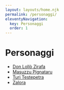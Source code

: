 ```yaml
---
layout: layouts/home.njk
permalink: /personaggi/
eleventyNavigation:
  key: Personaggi
  order: 1
---
```


# Personaggi

* [Don Lollò Zirafa](/personaggi/lollo)
* [Masuzzu Pignataru](/personaggi/masuzzu)
* [Turi Testepetra](/personaggi/turi)
* [Zalora](/personaggi/zalora/)
